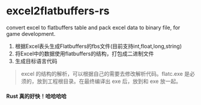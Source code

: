 # excel2flatbuffers-rs
convert excel to flatbuffers table and pack excel data to binary file, for game development.

1. 根据Excel表头生成Flatbuffers的fbs文件(目前支持int,float,long,string)
2. 将Excel中的数据使用flatbuffers的结构，打包成二进制文件
3. 生成目标语言代码

> excel 的结构的解析，可以根据自己的需要去修改解析代码。flatc.exe 是必须的，放到工程根目录。在最终编译出 exe 后，放到和 exe 放一起。

#### Rust 真的好快！哈哈哈哈